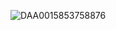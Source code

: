 ![DAA0015853758876](https://github.com/SzumiBar/Certificates/assets/158743658/a93f293e-bb0f-4035-8347-22d06a0124e2)

